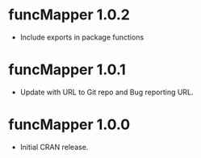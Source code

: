 # funcMapper 1.0.2

* Include exports in package functions

# funcMapper 1.0.1

* Update with URL to Git repo and Bug reporting URL.

# funcMapper 1.0.0

* Initial CRAN release.
